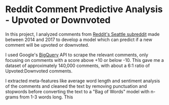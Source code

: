 # Reddit Comment Predictive Analysis - Upvoted or Downvoted

In this project, I analyzed comments from [Reddit's Seattle subreddit](https://reddit.com/r/Seattle) made between 2014 and 2017 to develop a model which can predict if a new comment will be upvoted or downvoted.

I used Google's [BigQuery](https://cloud.google.com/bigquery/) API to scrape the relevant comments, only focusing on comments with a score above +10 or below -10.  This gave me a dataset of approximately 140,000 comments, with about a 6:1 ratio of Upvoted:Downvoted comments.

I extracted meta-features like average word length and sentiment analysis of the comments and cleaned the text by removing punctuation and stopwords before converting the text to a "Bag of Words" model with n-grams from 1-3 words long.  This 